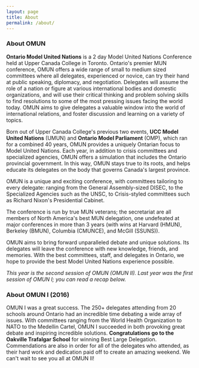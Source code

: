 ```yaml
---
layout: page
title: About
permalink: /about/
---
```


### About OMUN

**Ontario Model United Nations** is a 2 day Model United Nations Conference held at Upper Canada College in Toronto. Ontario's premier MUN conference, OMUN offers a wide range of small to medium sized committees where all delegates, experienced or novice, can try their hand at public speaking, diplomacy, and negotiation. Delegates will assume the role of a nation or figure at various international bodies and domestic organizations, and will use their critical thinking and problem solving skills to find resolutions to some of the most pressing issues facing the world today. OMUN aims to give delegates a valuable window into the world of international relations, and foster discussion and learning on a variety of topics.

Born out of Upper Canada College's previous two events, **UCC Model United Nations** (UMUN) and **Ontario Model Parliament** (OMP), which ran for a combined 40 years, OMUN provides a uniquely Ontarian focus to Model United Nations. Each year, in addition to crisis committees and specialized agencies, OMUN offers a simulation that includes the Ontario provincial government. In this way, OMUN stays true to its roots, and helps educate its delegates on the body that governs Canada's largest province.

OMUN is a unique and exciting conference, with committees tailoring to every delegate: ranging from the General Assembly-sized DISEC, to the Specialized Agencies such as the UNSC, to Crisis-styled committees such as Richard Nixon's Presidential Cabinet.

  The conference is run by true MUN veterans; the secretariat are all members of North America's best MUN delegation, one undefeated at major conferences in more than 3 years (with wins at Harvard (HMUN), Berkeley (BMUN), Columbia (CMUNCE), and McGill (SSUNS)).

OMUN aims to bring forward unparalleled debate and unique solutions. Its delegates will leave the conference with new knowledge, friends, and memories. With the best committees, staff, and delegates in Ontario, we hope to provide the best Model United Nations experience possible.

*This year is the second session of OMUN (OMUN II). Last year was the first session of OMUN I; you can read a recap below.*

### About OMUN I (2016)

OMUN I was a great success. The 250+ delegates attending from 20 schools around Ontario had an incredible time debating a wide array of issues. With committees ranging from the World Health Organization to NATO to the Medellin Cartel, OMUN I succeeded in both provoking great debate and inspiring incredible solutions. **Congratulations go to the Oakville Trafalgar School** for winning Best Large Delegation. Commendations are also in order for all of the delegates who attended, as their hard work and dedication paid off to create an amazing weekend. We can't wait to see you all at OMUN II!
